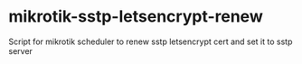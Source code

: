 # mikrotik-sstp-letsencrypt-renew
Script for mikrotik scheduler to renew sstp letsencrypt cert and set it to sstp server
